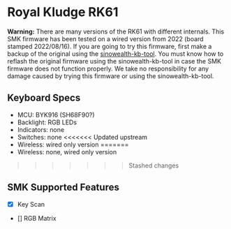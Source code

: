# Royal Kludge RK61

**Warning:** There are many versions of the RK61 with different internals. This SMK firmware has been tested on a wired version from 2022 (board stamped 2022/08/16). If you are going to try this firmware, first make a backup of the original using the [sinowealth-kb-tool](https://github.com/carlossless/sinowealth-kb-tool). You must know how to reflash the original firmware using the sinowealth-kb-tool in case the SMK firmware does not function properly. We take no responsibility for any damage caused by trying this firmware or using the sinowealth-kb-tool.

## Keyboard Specs

- MCU: BYK916 (SH68F90?)
- Backlight: RGB LEDs
- Indicators: none
- Switches: none
<<<<<<< Updated upstream
- Wireless: wired only version
=======
- Wireless: none, wired only version
>>>>>>> Stashed changes

## SMK Supported Features

- [x] Key Scan
- [] RGB Matrix
